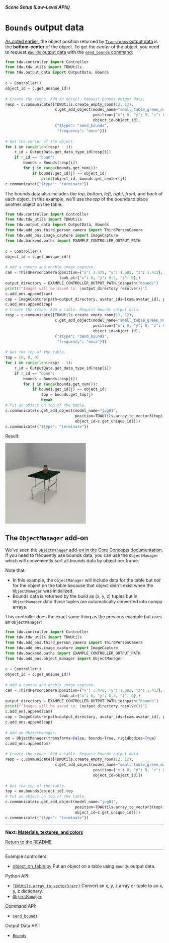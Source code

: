 ##### Scene Setup (Low-Level APIs)

# `Bounds` output data

[As noted earlier,](../core_concepts/objects.md) the object position returned by [`Transforms` output data](../../api/output_data.md#Transforms) is the **bottom-center** of the object. To get the *center* of the object, you need to request [`Bounds` output data](../../api/output_data.md#Bounds) with the [`send_bounds` command](../../api/command_api.md#send_bounds):

```python
from tdw.controller import Controller
from tdw.tdw_utils import TDWUtils
from tdw.output_data import OutputData, Bounds

c = Controller()
object_id = c.get_unique_id()

# Create the scene. Add an object. Request Bounds output data.
resp = c.communicate([TDWUtils.create_empty_room(12, 12),
                      c.get_add_object(model_name="small_table_green_marble",
                                       position={"x": 0, "y": 0, "z": 0},
                                       object_id=object_id),
                      {"$type": "send_bounds",
                       "frequency": "once"}])

# Get the center of the object.
for i in range(len(resp) - 1):
    r_id = OutputData.get_data_type_id(resp[i])
    if r_id == "boun":
        bounds = Bounds(resp[i])
        for j in range(bounds.get_num()):
            if bounds.get_id(j) == object_id:
                print(object_id, bounds.get_center(j))
c.communicate({"$type": "terminate"})
```

The bounds data also includes the *top, bottom, left, right, front,* and *back* of each object. In this example, we'll use the *top* of the bounds to place another object on the table:

```python
from tdw.controller import Controller
from tdw.tdw_utils import TDWUtils
from tdw.output_data import OutputData, Bounds
from tdw.add_ons.third_person_camera import ThirdPersonCamera
from tdw.add_ons.image_capture import ImageCapture
from tdw.backend.paths import EXAMPLE_CONTROLLER_OUTPUT_PATH

c = Controller()
object_id = c.get_unique_id()

# Add a camera and enable image capture.
cam = ThirdPersonCamera(position={"x": 2.478, "y": 1.602, "z": 1.412},
                        look_at={"x": 0, "y": 0.5, "z": 0},)
output_directory = EXAMPLE_CONTROLLER_OUTPUT_PATH.joinpath("bounds")
print(f"Images will be saved to: {output_directory.resolve()}")
c.add_ons.append(cam)
cap = ImageCapture(path=output_directory, avatar_ids=[cam.avatar_id], pass_masks=["_img"])
c.add_ons.append(cap)
# Create the scene. Add a table. Request Bounds output data.
resp = c.communicate([TDWUtils.create_empty_room(12, 12),
                      c.get_add_object(model_name="small_table_green_marble",
                                       position={"x": 0, "y": 0, "z": 0},
                                       object_id=object_id),
                      {"$type": "send_bounds",
                       "frequency": "once"}])

# Get the top of the table.
top = (0, 0, 0)
for i in range(len(resp) - 1):
    r_id = OutputData.get_data_type_id(resp[i])
    if r_id == "boun":
        bounds = Bounds(resp[i])
        for j in range(bounds.get_num()):
            if bounds.get_id(j) == object_id:
                top = bounds.get_top(j)
                break
# Put an object on top of the table.
c.communicate(c.get_add_object(model_name="jug01",
                               position=TDWUtils.array_to_vector3(top),
                               object_id=c.get_unique_id()))
c.communicate({"$type": "terminate"})
```

Result:

![](images/object_on_table.jpg)

## The `ObjectManager` add-on

We've seen the [`ObjectManager` add-on in the Core Concepts documentation.](../core_concepts/output_data.md) If you need to frequently use bounds data, you can use the `ObjectManager` which will conveniently sort all bounds data by object per frame. 

Note that:

- In this example, the `ObjectManager` will include data for the table but *not* for the object on the table because that object didn't exist when the `ObjectManager` was initialized.
- Bounds data is returned by the build as (x, y, z) tuples but in `ObjectManager` data those tuples are automatically converted into numpy arrays.

This controller does the exact same thing as the previous example but uses an `ObjectManager`:

```python
from tdw.controller import Controller
from tdw.tdw_utils import TDWUtils
from tdw.add_ons.third_person_camera import ThirdPersonCamera
from tdw.add_ons.image_capture import ImageCapture
from tdw.backend.paths import EXAMPLE_CONTROLLER_OUTPUT_PATH
from tdw.add_ons.object_manager import ObjectManager

c = Controller()
object_id = c.get_unique_id()

# Add a camera and enable image capture.
cam = ThirdPersonCamera(position={"x": 2.478, "y": 1.602, "z": 1.412},
                        look_at={"x": 0, "y": 0.5, "z": 0},)
output_directory = EXAMPLE_CONTROLLER_OUTPUT_PATH.joinpath("bounds")
print(f"Images will be saved to: {output_directory.resolve()}")
c.add_ons.append(cam)
cap = ImageCapture(path=output_directory, avatar_ids=[cam.avatar_id], pass_masks=["_img"])
c.add_ons.append(cap)

# Add an ObjectManager.
om = ObjectManager(transforms=False, bounds=True, rigidbodies=True)
c.add_ons.append(om)

# Create the scene. Add a table. Request Bounds output data.
resp = c.communicate([TDWUtils.create_empty_room(12, 12),
                      c.get_add_object(model_name="small_table_green_marble",
                                       position={"x": 0, "y": 0, "z": 0},
                                       object_id=object_id)])

# Get the top of the table.
top = om.bounds[object_id].top
# Put an object on top of the table.
c.communicate(c.get_add_object(model_name="jug01",
                               position=TDWUtils.array_to_vector3(top),
                               object_id=c.get_unique_id()))
c.communicate({"$type": "terminate"})
```

***

**Next: [Materials, textures, and colors](materials_textures_colors.md)**

[Return to the README](../../../README.md)

***

Example controllers:

- [object_on_table.py](https://github.com/threedworld-mit/tdw/blob/master/Python/example_controllers/scene_setup_low_level/object_on_table.py) Put an object on a table using `Bounds` output data.

Python API:

- [`TDWUtils.array_to_vector3(arr)`](../../python/tdw_utils.md) Convert an x, y, z array or tuple to an x, y, z dictionary.
- [`ObjectManager`](../../python/add_ons/object_manager.md)

Command API:

- [`send_bounds`](../../api/command_api.md#send_bounds)

Output Data API:

- [`Bounds`](../../api/output_data.md#Bounds) 

